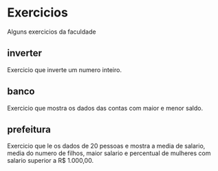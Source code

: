 # Exercicios
Alguns exercicios da faculdade

<h2>inverter</h2> Exercicio que inverte um numero inteiro.
<h2>banco</h2> Exercicio que mostra os dados das contas com maior e menor saldo.
<h2>prefeitura</h2> Exercicio que le os dados de 20 pessoas e mostra a media de salario, media do numero de filhos, maior salario e percentual de mulheres com salario superior a R$ 1.000,00.